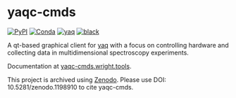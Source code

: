 # yaqc-cmds

[![PyPI](https://img.shields.io/pypi/v/yaqc-cmds)](https://pypi.org/project/yaqc-cmds)
[![Conda](https://img.shields.io/conda/vn/conda-forge/yaqc-cmds)](https://anaconda.org/conda-forge/yaqc-cmds)
[![yaq](https://img.shields.io/badge/framework-yaq-orange)](https://yaq.fyi/)
[![black](https://img.shields.io/badge/code--style-black-black)](https://black.readthedocs.io/)

A qt-based graphical client for [yaq](https://yaq.fyi/) with a focus on controlling hardware and collecting data in multidimensional spectroscopy experiments.

Documentation at [yaqc-cmds.wright.tools](https://yaqc-cmds.wright.tools).

This project is archived using [Zenodo](https://zenodo.org/record/1198910).
Please use DOI: 10.5281/zenodo.1198910 to cite yaqc-cmds.
